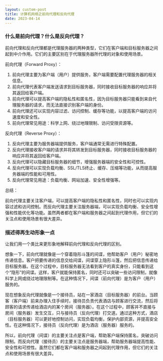 ```yaml
---
layout: custom-post
title: 计算机网络之前向代理和反向代理
date: 2023-04-14
---
```


### 什么是前向代理？什么是反向代理？

前向代理和反向代理都是代理服务器的两种类型，它们在客户端和目标服务器之间起到中介作用。它们的主要区别在于代理服务器所代理的对象和使用场景。

前向代理（Forward Proxy）：

1. 前向代理主要为客户端（用户）提供服务，客户端需要配置代理服务器的相关信息。
2. 前向代理代表客户端发送请求到目标服务器，同时接收目标服务器的响应并将其返回给客户端。
3. 前向代理可以提高客户端的隐私性和匿名性，因为目标服务器只能看到来自代理服务器的请求，而无法直接识别客户端的身份。
4. 前向代理还可以实现内容过滤、访问控制、缓存等功能，以提高客户端的访问速度和安全性。
5. 前向代理常见用途：科学上网、绕过地理限制、访问受限资源等。

反向代理（Reverse Proxy）：

1. 反向代理主要为服务器端提供服务，客户端通常无需进行特殊配置。
2. 反向代理接收客户端的请求并将其转发到目标服务器，同时接收目标服务器的响应并将其返回给客户端。
3. 反向代理可以隐藏目标服务器的细节，增强服务器端的安全性和可控性。
4. 反向代理可以实现负载均衡、SSL/TLS终止、缓存、压缩等功能，从而提高服务器端的性能和可用性。
5. 反向代理常见用途：负载均衡、网站加速、安全性增强等。

总结：

前向代理主要关注客户端，可以提高客户端的隐私性和匿名性，同时也可以实现内容过滤和访问控制。而反向代理主要关注服务器端，可以实现负载均衡、安全性增强和性能优化等功能。虽然两者都在客户端和服务器之间起到代理作用，但它们的关注点和使用场景有很大差异。

### 描述得再生动形象一点

让我们用一个类比来更形象地解释前向代理和反向代理的区别。

想象一下，前向代理就像是一个穿着隐形斗篷的间谍，他帮助客户（用户）秘密地传递信息。客户把要传递的信息交给间谍，间谍穿上隐形斗篷，然后把信息传递给目标服务器。在这个过程中，目标服务器无法看到客户的真实身份，只能看到这个“隐形”的间谍。这样，客户就能保持匿名，同时还可以突破一些访问限制，就像科学上网或绕过地理限制等。在这种情况下，间谍（前向代理）是为客户（用户）服务的。

现在想象反向代理就像是一个接待员，站在一家酒店（目标服务器）的前台。当顾客（客户端）前来办理入住手续时，接待员负责代表酒店与顾客进行交流，然后将顾客的请求传递给酒店内的某个房间（服务器）。在这个过程中，顾客并不直接与房间（服务器）发生交互，只与接待员（反向代理）打交道。通过这种方式，酒店（目标服务器）可以更好地控制访问，实现负载均衡，保护内部资源，并提高安全性。在这种情况下，接待员（反向代理）是为酒店（服务器）服务的。

所以，前向代理（间谍）的主要关注点是客户端，帮助客户端保持匿名，突破访问限制。而反向代理（接待员）的主要关注点是服务器端，帮助服务器端提高性能、安全性和可控性。虽然它们都在客户端和服务器之间起到代理作用，但它们的关注点和使用场景有很大差异。